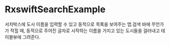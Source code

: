 # RxswiftSearchExample
서치박스에 도시 이름을 입력할 수 있고 동적으로 목록을 보여주는 앱.검색 바에 무언가가 적힐 때, 동적으로
주어진 글자로 시작하는 이름을 가지고 있는 도시들을 걸러내고 테이블뷰에 그려준다.


